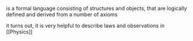 
is a formal language consisting of structures and objects, that are logically defined and derived from a number of axioms

it turns out, it is very helpful to describe laws and observations in [[Physics]]

